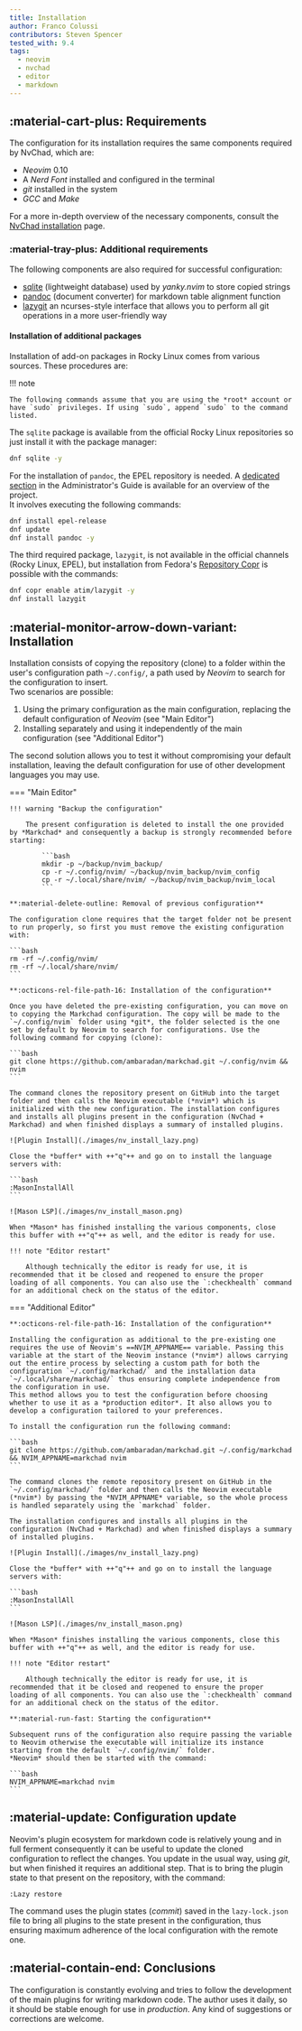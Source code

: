 ```yaml
---
title: Installation
author: Franco Colussi
contributors: Steven Spencer
tested_with: 9.4
tags:
  - neovim
  - nvchad
  - editor
  - markdown
---
```


## :material-cart-plus: Requirements

The configuration for its installation requires the same components required by NvChad, which are:

* *Neovim* 0.10
* A *Nerd Font* installed and configured in the terminal
* *git* installed in the system
* *GCC* and *Make*

For a more in-depth overview of the necessary components, consult the [NvChad installation](https://nvchad.com/docs/quickstart/install) page.

### :material-tray-plus: Additional requirements

The following components are also required for successful configuration:

* [sqlite](https://sqlite.org/) (lightweight database) used by *yanky.nvim* to store copied strings
* [pandoc](https://www.pandoc.org/) (document converter) for markdown table alignment function
* [lazygit](https://github.com/jesseduffield/lazygit) an ncurses-style interface that allows you to perform all git operations in a more user-friendly way

#### Installation of additional packages

Installation of add-on packages in Rocky Linux comes from various sources. These procedures are:

!!! note

    The following commands assume that you are using the *root* account or have `sudo` privileges. If using `sudo`, append `sudo` to the command listed. 

The `sqlite` package is available from the official Rocky Linux repositories so just install it with the package manager:

```bash
dnf sqlite -y
```

For the installation of `pandoc`, the EPEL repository is needed. A [dedicated section](https://docs.rockylinux.org/books/admin_guide/13-softwares/?h=#the-epel-repository) in the Administrator's Guide is available for an overview of the project.  
It involves executing the following commands:

```bash
dnf install epel-release
dnf update
dnf install pandoc -y
```

The third required package, `lazygit`, is not available in the official channels (Rocky Linux, EPEL), but installation from Fedora's [Repository Copr](https://copr.fedorainfracloud.org/) is possible with the commands:

```bash
dnf copr enable atim/lazygit -y
dnf install lazygit
```

## :material-monitor-arrow-down-variant: Installation

Installation consists of copying the repository (clone) to a folder within the user's configuration path `~/.config/`, a path used by *Neovim* to search for the configuration to insert.  
Two scenarios are possible:

1. Using the primary configuration as the main configuration, replacing the default configuration of *Neovim* (see "Main Editor")
2. Installing separately and using it independently of the main configuration (see "Additional Editor")

The second solution allows you to test it without compromising your default installation, leaving the default configuration for use of other development languages you may use.

=== "Main Editor"

    !!! warning "Backup the configuration"

        The present configuration is deleted to install the one provided by *Markchad* and consequently a backup is strongly recommended before starting:

            ```bash
            mkdir -p ~/backup/nvim_backup/
            cp -r ~/.config/nvim/ ~/backup/nvim_backup/nvim_config
            cp -r ~/.local/share/nvim/ ~/backup/nvim_backup/nvim_local
            ```

    **:material-delete-outline: Removal of previous configuration**

    The configuration clone requires that the target folder not be present to run properly, so first you must remove the existing configuration with:

    ```bash
    rm -rf ~/.config/nvim/
    rm -rf ~/.local/share/nvim/
    ```

    **:octicons-rel-file-path-16: Installation of the configuration**

    Once you have deleted the pre-existing configuration, you can move on to copying the Markchad configuration. The copy will be made to the `~/.config/nvim` folder using *git*, the folder selected is the one set by default by Neovim to search for configurations. Use the following command for copying (clone):

    ```bash
    git clone https://github.com/ambaradan/markchad.git ~/.config/nvim && nvim
    ```

    The command clones the repository present on GitHub into the target folder and then calls the Neovim executable (*nvim*) which is initialized with the new configuration. The installation configures and installs all plugins present in the configuration (NvChad + Markchad) and when finished displays a summary of installed plugins.

    ![Plugin Install](./images/nv_install_lazy.png)

    Close the *buffer* with ++"q"++ and go on to install the language servers with:

    ```bash
    :MasonInstallAll
    ```

    ![Mason LSP](./images/nv_install_mason.png)

    When *Mason* has finished installing the various components, close this buffer with ++"q"++ as well, and the editor is ready for use.

    !!! note "Editor restart"

        Although technically the editor is ready for use, it is recommended that it be closed and reopened to ensure the proper loading of all components. You can also use the `:checkhealth` command for an additional check on the status of the editor.

=== "Additional Editor"

    **:octicons-rel-file-path-16: Installation of the configuration**

    Installing the configuration as additional to the pre-existing one requires the use of Neovim's ==NVIM_APPNAME== variable. Passing this variable at the start of the Neovim instance (*nvim*) allows carrying out the entire process by selecting a custom path for both the configuration `~/.config/markchad/` and the installation data `~/.local/share/markchad/` thus ensuring complete independence from the configuration in use.  
    This method allows you to test the configuration before choosing whether to use it as a *production editor*. It also allows you to develop a configuration tailored to your preferences.

    To install the configuration run the following command:

    ```bash
    git clone https://github.com/ambaradan/markchad.git ~/.config/markchad && NVIM_APPNAME=markchad nvim
    ```

    The command clones the remote repository present on GitHub in the `~/.config/markchad/` folder and then calls the Neovim executable (*nvim*) by passing the *NVIM_APPNAME* variable, so the whole process is handled separately using the `markchad` folder.

    The installation configures and installs all plugins in the configuration (NvChad + Markchad) and when finished displays a summary of installed plugins.

    ![Plugin Install](./images/nv_install_lazy.png)

    Close the *buffer* with ++"q"++ and go on to install the language servers with:

    ```bash
    :MasonInstallAll
    ```

    ![Mason LSP](./images/nv_install_mason.png)

    When *Mason* finishes installing the various components, close this buffer with ++"q"++ as well, and the editor is ready for use.

    !!! note "Editor restart"

        Although technically the editor is ready for use, it is recommended that it be closed and reopened to ensure the proper loading of all components. You can also use the `:checkhealth` command for an additional check on the status of the editor.

    **:material-run-fast: Starting the configuration**

    Subsequent runs of the configuration also require passing the variable to Neovim otherwise the executable will initialize its instance starting from the default `~/.config/nvim/` folder.
    *Neovim* should then be started with the command:

    ```bash
    NVIM_APPNAME=markchad nvim
    ```

## :material-update: Configuration update

Neovim's plugin ecosystem for markdown code is relatively young and in full ferment consequently it can be useful to update the cloned configuration to reflect the changes. You update in the usual way, using *git*, but when finished it requires an additional step. That is to bring the plugin state to that present on the repository, with the command:

```text
:Lazy restore
```

The command uses the plugin states (*commit*) saved in the `lazy-lock.json` file to bring all plugins to the state present in the configuration, thus ensuring maximum adherence of the local configuration with the remote one.

## :material-contain-end: Conclusions

The configuration is constantly evolving and tries to follow the development of the main plugins for writing markdown code. The author uses it daily, so it should be stable enough for use in *production*. Any kind of suggestions or corrections are welcome.
